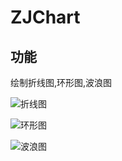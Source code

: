 # ZJChart

## 功能

绘制折线图,环形图,波浪图

 ![折线图](https://github.com/czzj0212/ZJChart/tree/master/images/linegif1.gif)
 
 ![环形图](https://github.com/czzj0212/ZJChart/tree/master/images/linegif2.gif)
 
 ![波浪图](https://github.com/czzj0212/ZJChart/tree/master/images/linegif3.gif)





